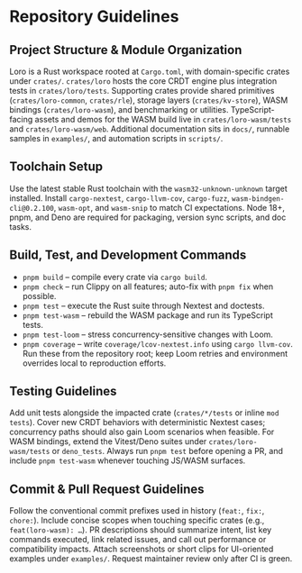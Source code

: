 # Repository Guidelines

## Project Structure & Module Organization
Loro is a Rust workspace rooted at `Cargo.toml`, with domain-specific crates under `crates/`. `crates/loro` hosts the core CRDT engine plus integration tests in `crates/loro/tests`. Supporting crates provide shared primitives (`crates/loro-common`, `crates/rle`), storage layers (`crates/kv-store`), WASM bindings (`crates/loro-wasm`), and benchmarking or utilities. TypeScript-facing assets and demos for the WASM build live in `crates/loro-wasm/tests` and `crates/loro-wasm/web`. Additional documentation sits in `docs/`, runnable samples in `examples/`, and automation scripts in `scripts/`.

## Toolchain Setup
Use the latest stable Rust toolchain with the `wasm32-unknown-unknown` target installed. Install `cargo-nextest`, `cargo-llvm-cov`, `cargo-fuzz`, `wasm-bindgen-cli@0.2.100`, `wasm-opt`, and `wasm-snip` to match CI expectations. Node 18+, pnpm, and Deno are required for packaging, version sync scripts, and doc tasks.

## Build, Test, and Development Commands
- `pnpm build` – compile every crate via `cargo build`.
- `pnpm check` – run Clippy on all features; auto-fix with `pnpm fix` when possible.
- `pnpm test` – execute the Rust suite through Nextest and doctests.
- `pnpm test-wasm` – rebuild the WASM package and run its TypeScript tests.
- `pnpm test-loom` – stress concurrency-sensitive changes with Loom.
- `pnpm coverage` – write `coverage/lcov-nextest.info` using `cargo llvm-cov`.
Run these from the repository root; keep Loom retries and environment overrides local to reproduction efforts.

## Testing Guidelines
Add unit tests alongside the impacted crate (`crates/*/tests` or inline `mod tests`). Cover new CRDT behaviors with deterministic Nextest cases; concurrency paths should also gain Loom scenarios when feasible. For WASM bindings, extend the Vitest/Deno suites under `crates/loro-wasm/tests` or `deno_tests`. Always run `pnpm test` before opening a PR, and include `pnpm test-wasm` whenever touching JS/WASM surfaces.

## Commit & Pull Request Guidelines
Follow the conventional commit prefixes used in history (`feat:`, `fix:`, `chore:`). Include concise scopes when touching specific crates (e.g., `feat(loro-wasm): …`). PR descriptions should summarize intent, list key commands executed, link related issues, and call out performance or compatibility impacts. Attach screenshots or short clips for UI-oriented examples under `examples/`. Request maintainer review only after CI is green.
